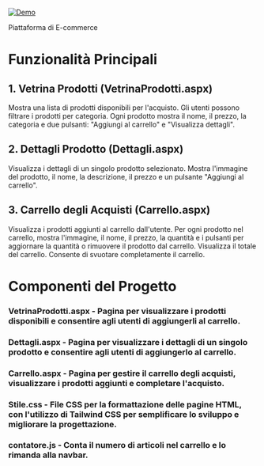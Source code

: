 [![Demo](https://img.youtube.com/vi/MM26W3Bd5lo/0.jpg)](https://youtu.be/MM26W3Bd5lo)

Piattaforma di E-commerce

# Funzionalità Principali
## 1. Vetrina Prodotti (VetrinaProdotti.aspx)
Mostra una lista di prodotti disponibili per l'acquisto.
Gli utenti possono filtrare i prodotti per categoria.
Ogni prodotto mostra il nome, il prezzo, la categoria e due pulsanti: "Aggiungi al carrello" e "Visualizza dettagli".
## 2. Dettagli Prodotto (Dettagli.aspx)
Visualizza i dettagli di un singolo prodotto selezionato.
Mostra l'immagine del prodotto, il nome, la descrizione, il prezzo e un pulsante "Aggiungi al carrello".
## 3. Carrello degli Acquisti (Carrello.aspx)
Visualizza i prodotti aggiunti al carrello dall'utente.
Per ogni prodotto nel carrello, mostra l'immagine, il nome, il prezzo, la quantità e i pulsanti per aggiornare la quantità o rimuovere il prodotto dal carrello.
Visualizza il totale del carrello.
Consente di svuotare completamente il carrello.
# Componenti del Progetto
### VetrinaProdotti.aspx - Pagina per visualizzare i prodotti disponibili e consentire agli utenti di aggiungerli al carrello.
### Dettagli.aspx - Pagina per visualizzare i dettagli di un singolo prodotto e consentire agli utenti di aggiungerlo al carrello.
### Carrello.aspx - Pagina per gestire il carrello degli acquisti, visualizzare i prodotti aggiunti e completare l'acquisto.
### Stile.css - File CSS per la formattazione delle pagine HTML, con l'utilizzo di Tailwind CSS per semplificare lo sviluppo e migliorare la progettazione.
### contatore.js - Conta il numero di articoli nel carrello e lo rimanda alla navbar.
